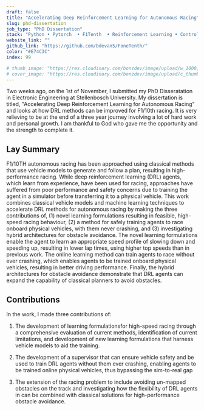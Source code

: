 ```yaml
---
draft: false
title: "Accelerating Deep Reinforcement Learning for Autonomous Racing"
slug: phd-dissertation
job_type: "PhD Dissertation"
stack: "Python • Pytorch  • F1Tenth  • Reinforcement Learning • Control Systems "
website_link: ""
github_link: "https://github.com/bdevan5/FoneTenth/"
color: "#E74C3C"
index: 99

# thumb_image: "https://res.cloudinary.com/bonzdev/image/upload/w_1000,ar_16:9,c_fill,g_auto/v1621922693/mockup_crop/iiw_crop_z7h93m.png"
# cover_image: "https://res.cloudinary.com/bonzdev/image/upload/c_thumb,w_500,g_face/v1622111359/mockup_crop/iiw_crop_z7h93m.png"
---
```



Two weeks ago, on the 1st of November, I submitted my PhD Disseratation in Electronic Engineering at Stellenbosch University. 
My dissertation is titled, "Accelerating Deep Reinforcement Learning for Autonomous Racing" and looks at how DRL methods can be improved for F1/10th racing.
It is very relieving to be at the end of a three year journey involving a lot of hard work and personal growth. 
I am thankful to God who gave me the opportunity and the strength to complete it. 

## Lay Summary

F1/10TH autonomous racing has been approached using classical methods that use vehicle models to generate and follow a plan, resulting in high-performance racing.
While deep reinforcement learning (DRL) agents, which learn from experience, have been used for racing, approaches have suffered from poor performance and safety concerns due to training the agent in a simulator before transferring it to a physical vehicle.
This work combines classical vehicle models and machine learning techniques to accelerate DRL methods for autonomous racing by making the three contributions of, (1) novel learning formulations resulting in feasible, high-speed racing behaviour, (2) a method for safely training agents to race onboard physical vehicles, with them never crashing, and (3) investigating hybrid architectures for obstacle avoidance.
The novel learning formulations enable the agent to learn an appropriate speed profile of slowing down and speeding up, resulting in lower lap times, using higher top speeds than in previous work.
The online learning method can train agents to race without ever crashing, which enables agents to be trained onboard physical vehicles, resulting in better driving performance.
Finally, the hybrid architectures for obstacle avoidance demonstrate that DRL agents can expand the capability of classical planners to avoid obstacles.



## Contributions

In the work, I made three contributions of:

1) The development of learning formulationsfor high-speed racing through a comprehensive evaluation of current methods, identification of current limitations, and development of new learning formulations that harness vehicle models to aid the training.

2) The development of a supervisor that can ensure vehicle safety and be used to train DRL agents without them ever crashing, enabling agents to be trained online physical vehicles, thus bypassing the sim-to-real gap

3) The extension of the racing problem to include avoiding un-mapped obstacles on the track and investigating how the flexibility of DRL agents in can be combined with classical solutions for high-performance obstacle avoidance.






